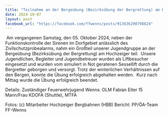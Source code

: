 ```yaml
---
title: "Teilnahme an der Bergeübung (Bezirksübung der Bergrettung) am Hochzeiger"
date: 2024-10-07
layout: post
facebook_url: "https://facebook.com/ffwenns/posts/913636290798824"
---
```


️
Am vergangenen Samstag, den 05. Oktober 2024, neben der Funktionskontrolle der Sirenen im Dorfgebiet anlässlich des Zivilschutzprobealarms, nahm ein Großteil unserer Jugendgruppe an der Bergeübung (Bezirksübung der Bergrettung) am Hochzeiger teil. ️️ Unsere Jugendlichen, Begleiter und Jugendbetreuer wurden als Liftbesucher eingesetzt und wurden vom simuliert in Not geratenen Sessellift durch die Bergretter geborgen und versorgt.️ Trotz der winterlichen Verhältnissen auf den Bergen, konnte die Übung erfolgreich abgehalten werden. ️ Kurz nach Mittag wurde die Übung erfolgreich beendet. 

Details:
Zuständiger Feuerwehrjugend Wenns: OLM Fabian Eiter 
15 Mann/Frau 
KDOFA (Shuttle), MTFA 

Fotos: (c) Mitarbeiter Hochzeiger Bergbahnen (HBB) 
Bericht: PP/ÖA-Team FF-Wenns
